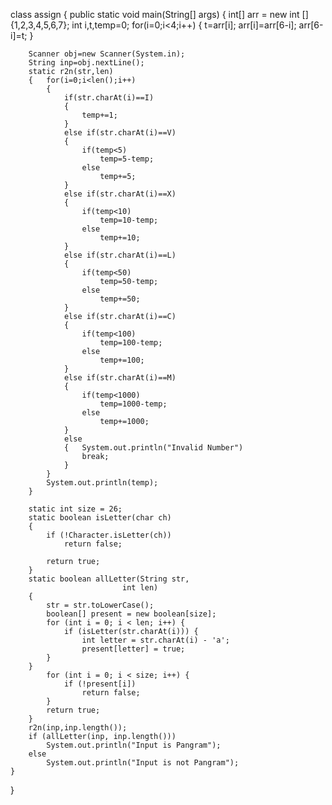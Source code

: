 class assign {
    public static void main(String[] args) {
        int[] arr = new int []{1,2,3,4,5,6,7};
        int i,t,temp=0;
        for(i=0;i<4;i++)
        {
            t=arr[i];
            arr[i]=arr[6-i];
            arr[6-i]=t;
        }
        
        Scanner obj=new Scanner(System.in);
        String inp=obj.nextLine();
        static r2n(str,len) 
        {   for(i=0;i<len();i++)
            {
                if(str.charAt(i)==I)
                {
                    temp+=1;
                }
                else if(str.charAt(i)==V)
                {
                    if(temp<5)
                        temp=5-temp;
                    else
                        temp+=5;
                }
                else if(str.charAt(i)==X)
                {
                    if(temp<10)
                        temp=10-temp;
                    else
                        temp+=10;
                }
                else if(str.charAt(i)==L)
                {
                    if(temp<50)
                        temp=50-temp;
                    else
                        temp+=50;
                }
                else if(str.charAt(i)==C)
                {
                    if(temp<100)
                        temp=100-temp;
                    else
                        temp+=100;
                }
                else if(str.charAt(i)==M)
                {
                    if(temp<1000)
                        temp=1000-temp;
                    else
                        temp+=1000;
                }
                else
                {   System.out.println("Invalid Number")
                    break;
                }
            }
            System.out.println(temp);
        }
        
        static int size = 26;
        static boolean isLetter(char ch)
        {
            if (!Character.isLetter(ch))
                return false;
            
            return true;
        }
        static boolean allLetter(String str,
                             int len)
        {
            str = str.toLowerCase();
            boolean[] present = new boolean[size];
            for (int i = 0; i < len; i++) {
                if (isLetter(str.charAt(i))) {
                    int letter = str.charAt(i) - 'a';
                    present[letter] = true;
            }
        }
            for (int i = 0; i < size; i++) {
                if (!present[i])
                    return false;
            }
            return true;
        }
        r2n(inp,inp.length());
        if (allLetter(inp, inp.length()))
            System.out.println("Input is Pangram");
        else
            System.out.println("Input is not Pangram");
    }
}
